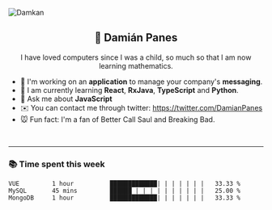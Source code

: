 ![Damkan](https://i.postimg.cc/g2V51hVL/kgkgkgkgkgkgkgk.png)
<h2 align="center">🌿 Damián Panes </h2>
<p align="center">I have loved computers since I was a child, so much so that I am now learning mathematics.</p>

- 📠 I'm working on an **application** to manage your company's **messaging**.
- 🍭 I am currently learning **React**, **RxJava**, **TypeScript** and **Python**.
- 📖 Ask me about **JavaScript**
- ✉️ You can contact me through twitter: https://twitter.com/DamianPanes
- 🐭 Fun fact: I'm a fan of Better Call Saul and Breaking Bad.

<br>
<hr>
<h3>📚 Time spent this week</h3>

```text
VUE         1 hour          █████████████| | | | | | |   33.33 %
MySQL       45 mins         ██████ | | | | | | | | | |   25.00 %
MongoDB     1 hour          █████████████| | | | | | |   33.33 %
```
